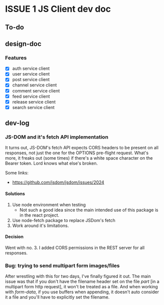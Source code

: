 # ISSUE 1 JS Client dev doc

## To-do

## design-doc

### Features

- [x] auth service client
- [x] user service client
- [x] post service client
- [x] channel service client
- [x] comment service client
- [x] feed service client
- [x] release service client
- [x] search service client

## dev-log

### JS-DOM and it's fetch API implementation

It turns out, JS-DOM's fetch API  expects CORS headers to be present on all responses, not just the one for the OPTIONS pre-flight request. What's more, it freaks out (some times) if there's a white space character on the Bearer token. Lord knows what else's broken.

Some links:

- <https://github.com/jsdom/jsdom/issues/2024>

#### Solutions

1. Use node environment when testing
    - Not such a good idea since the main intended use of this package is in the react project.
2. Use node-fetch package to replace JSDom's fetch
3. Work around it's limitations.

#### Decision

Went with no. 3. I added CORS permissions in the REST server for all responses.

### Bug: trying to send multipart form images/files

After wrestling with this for two days, I've finally figured it out. The main issue was that if you don't have the filename header set on the file *part* [in a multipart form http request], it won't be treated as a file. And when working with *form-data*, if you use buffers when appending, it doesn't auto consider it a file and you'll have to explicitly set the filename.
